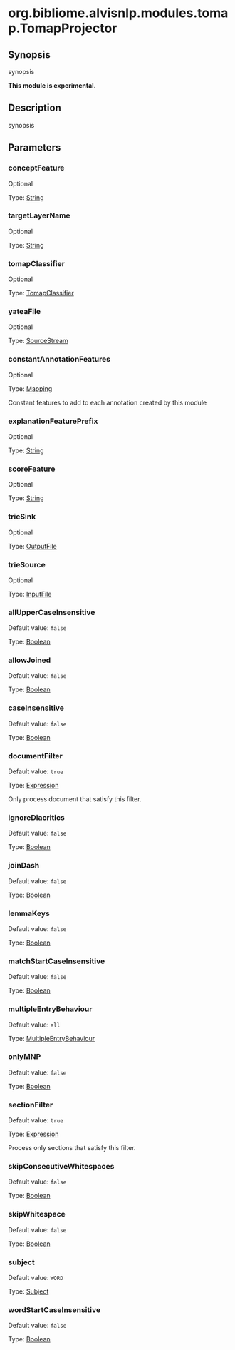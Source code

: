 # org.bibliome.alvisnlp.modules.tomap.TomapProjector

## Synopsis

synopsis

**This module is experimental.**

## Description

synopsis

## Parameters

<a name="conceptFeature">

### conceptFeature

Optional

Type: [String](../converter/java.lang.String)



<a name="targetLayerName">

### targetLayerName

Optional

Type: [String](../converter/java.lang.String)



<a name="tomapClassifier">

### tomapClassifier

Optional

Type: [TomapClassifier](../converter/org.bibliome.alvisnlp.modules.tomap.TomapClassifier)



<a name="yateaFile">

### yateaFile

Optional

Type: [SourceStream](../converter/org.bibliome.util.streams.SourceStream)



<a name="constantAnnotationFeatures">

### constantAnnotationFeatures

Optional

Type: [Mapping](../converter/alvisnlp.module.types.Mapping)

Constant features to add to each annotation created by this module

<a name="explanationFeaturePrefix">

### explanationFeaturePrefix

Optional

Type: [String](../converter/java.lang.String)



<a name="scoreFeature">

### scoreFeature

Optional

Type: [String](../converter/java.lang.String)



<a name="trieSink">

### trieSink

Optional

Type: [OutputFile](../converter/org.bibliome.util.files.OutputFile)



<a name="trieSource">

### trieSource

Optional

Type: [InputFile](../converter/org.bibliome.util.files.InputFile)



<a name="allUpperCaseInsensitive">

### allUpperCaseInsensitive

Default value: `false`

Type: [Boolean](../converter/java.lang.Boolean)



<a name="allowJoined">

### allowJoined

Default value: `false`

Type: [Boolean](../converter/java.lang.Boolean)



<a name="caseInsensitive">

### caseInsensitive

Default value: `false`

Type: [Boolean](../converter/java.lang.Boolean)



<a name="documentFilter">

### documentFilter

Default value: `true`

Type: [Expression](../converter/alvisnlp.corpus.expressions.Expression)

Only process document that satisfy this filter.

<a name="ignoreDiacritics">

### ignoreDiacritics

Default value: `false`

Type: [Boolean](../converter/java.lang.Boolean)



<a name="joinDash">

### joinDash

Default value: `false`

Type: [Boolean](../converter/java.lang.Boolean)



<a name="lemmaKeys">

### lemmaKeys

Default value: `false`

Type: [Boolean](../converter/java.lang.Boolean)



<a name="matchStartCaseInsensitive">

### matchStartCaseInsensitive

Default value: `false`

Type: [Boolean](../converter/java.lang.Boolean)



<a name="multipleEntryBehaviour">

### multipleEntryBehaviour

Default value: `all`

Type: [MultipleEntryBehaviour](../converter/org.bibliome.alvisnlp.modules.trie.MultipleEntryBehaviour)



<a name="onlyMNP">

### onlyMNP

Default value: `false`

Type: [Boolean](../converter/java.lang.Boolean)



<a name="sectionFilter">

### sectionFilter

Default value: `true`

Type: [Expression](../converter/alvisnlp.corpus.expressions.Expression)

Process only sections that satisfy this filter.

<a name="skipConsecutiveWhitespaces">

### skipConsecutiveWhitespaces

Default value: `false`

Type: [Boolean](../converter/java.lang.Boolean)



<a name="skipWhitespace">

### skipWhitespace

Default value: `false`

Type: [Boolean](../converter/java.lang.Boolean)



<a name="subject">

### subject

Default value: `WORD`

Type: [Subject](../converter/org.bibliome.alvisnlp.modules.trie.Subject)



<a name="wordStartCaseInsensitive">

### wordStartCaseInsensitive

Default value: `false`

Type: [Boolean](../converter/java.lang.Boolean)



